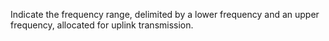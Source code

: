 Indicate the frequency range, delimited by a lower frequency and an upper frequency, allocated for uplink transmission.
